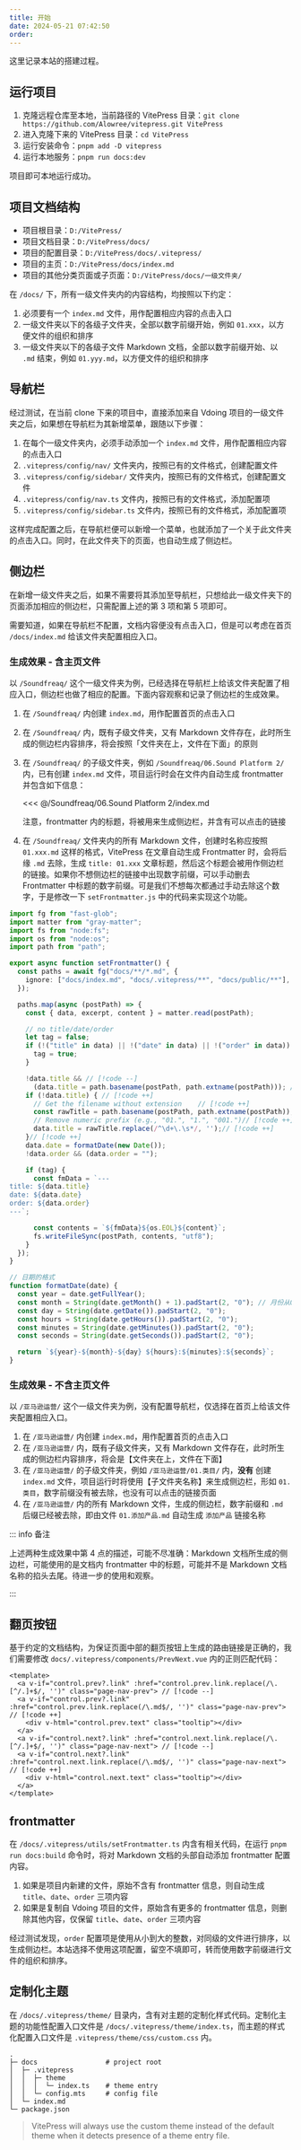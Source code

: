```yaml
---
title: 开始
date: 2024-05-21 07:42:50
order:
---
```


这里记录本站的搭建过程。

## 运行项目

1. 克隆远程仓库至本地，当前路径的 VitePress 目录：`git clone https://github.com/Alowree/vitepress.git VitePress`
2. 进入克隆下来的 VitePress 目录：`cd VitePress`
3. 运行安装命令：`pnpm add -D vitepress`
4. 运行本地服务：`pnpm run docs:dev`

项目即可本地运行成功。

## 项目文档结构

- 项目根目录：`D:/VitePress/`
- 项目文档目录：`D:/VitePress/docs/`
- 项目的配置目录：`D:/VitePress/docs/.vitepress/`
- 项目的主页：`D:/VitePress/docs/index.md`
- 项目的其他分类页面或子页面：`D:/VitePress/docs/一级文件夹/`

在 `/docs/` 下，所有一级文件夹内的内容结构，均按照以下约定：

1. 必须要有一个 `index.md` 文件，用作配置相应内容的点击入口
2. 一级文件夹以下的各级子文件夹，全部以数字前缀开始，例如 `01.xxx`，以方便文件的组织和排序
3. 一级文件夹以下的各级子文件 Markdown 文档，全部以数字前缀开始、以 `.md` 结束，例如 `01.yyy.md`，以方便文件的组织和排序

## 导航栏

经过测试，在当前 clone 下来的项目中，直接添加来自 Vdoing 项目的一级文件夹之后，如果想在导航栏为其新增菜单，跟随以下步骤：

1. 在每个一级文件夹内，必须手动添加一个 `index.md` 文件，用作配置相应内容的点击入口
2. `.vitepress/config/nav/` 文件夹内，按照已有的文件格式，创建配置文件
3. `.vitepress/config/sidebar/` 文件夹内，按照已有的文件格式，创建配置文件
4. `.vitepress/config/nav.ts` 文件内，按照已有的文件格式，添加配置项
5. `.vitepress/config/sidebar.ts` 文件内，按照已有的文件格式，添加配置项

这样完成配置之后，在导航栏便可以新增一个菜单，也就添加了一个关于此文件夹的点击入口。同时，在此文件夹下的页面，也自动生成了侧边栏。

## 侧边栏

在新增一级文件夹之后，如果不需要将其添加至导航栏，只想给此一级文件夹下的页面添加相应的侧边栏，只需配置上述的第 3 项和第 5 项即可。

需要知道，如果在导航栏不配置，文档内容便没有点击入口，但是可以考虑在首页 `/docs/index.md` 给该文件夹配置相应入口。

### 生成效果 - 含主页文件

以 `/Soundfreaq/` 这个一级文件夹为例，已经选择在导航栏上给该文件夹配置了相应入口，侧边栏也做了相应的配置。下面内容观察和记录了侧边栏的生成效果。

1. 在 `/Soundfreaq/` 内创建 `index.md`，用作配置首页的点击入口
2. 在 `/Soundfreaq/` 内，既有子级文件夹，又有 Markdown 文件存在，此时所生成的侧边栏内容排序，将会按照「文件夹在上，文件在下面」的原则
3. 在 `/Soundfreaq/` 的子级文件夹，例如 `/Soundfreaq/06.Sound Platform 2/` 内，已有创建 `index.md` 文件，项目运行时会在文件内自动生成 frontmatter 并包含如下信息：

   <<< @/Soundfreaq/06.Sound Platform 2/index.md

   注意，frontmatter 内的标题，将被用来生成侧边栏，并含有可以点击的链接

4. 在 `/Soundfreaq/` 文件夹内的所有 Markdown 文件，创建时名称应按照 `01.xxx.md` 这样的格式，VitePress 在文章自动生成 Frontmatter 时，会将后缘 `.md` 去除，生成 `title: 01.xxx` 文章标题，然后这个标题会被用作侧边栏的链接。如果你不想侧边栏的链接中出现数字前缀，可以手动删去 Frontmatter 中标题的数字前缀。可是我们不想每次都通过手动去除这个数字，于是修改一下 `setFrontmatter.js` 中的代码来实现这个功能。

```ts
import fg from "fast-glob";
import matter from "gray-matter";
import fs from "node:fs";
import os from "node:os";
import path from "path";

export async function setFrontmatter() {
  const paths = await fg("docs/**/*.md", {
    ignore: ["docs/index.md", "docs/.vitepress/**", "docs/public/**"],
  });

  paths.map(async (postPath) => {
    const { data, excerpt, content } = matter.read(postPath);

    // no title/date/order
    let tag = false;
    if (!("title" in data) || !("date" in data) || !("order" in data)) {
      tag = true;
    }

    !data.title && // [!code --]
      (data.title = path.basename(postPath, path.extname(postPath))); // [!code --]
    if (!data.title) { // [!code ++]
      // Get the filename without extension    // [!code ++]
      const rawTitle = path.basename(postPath, path.extname(postPath));// [!code ++]
      // Remove numeric prefix (e.g., "01.", "1.", "001.")// [!code ++]
      data.title = rawTitle.replace(/^\d+\.\s*/, '');// [!code ++]
    }// [!code ++]
    data.date = formatDate(new Date());
    !data.order && (data.order = "");

    if (tag) {
      const fmData = `---
title: ${data.title}
date: ${data.date}
order: ${data.order}
---`;

      const contents = `${fmData}${os.EOL}${content}`;
      fs.writeFileSync(postPath, contents, "utf8");
    }
  });
}

// 日期的格式
function formatDate(date) {
  const year = date.getFullYear();
  const month = String(date.getMonth() + 1).padStart(2, "0"); // 月份从0开始，所以+1，并使用padStart补零
  const day = String(date.getDate()).padStart(2, "0");
  const hours = String(date.getHours()).padStart(2, "0");
  const minutes = String(date.getMinutes()).padStart(2, "0");
  const seconds = String(date.getSeconds()).padStart(2, "0");

  return `${year}-${month}-${day} ${hours}:${minutes}:${seconds}`;
}

```

### 生成效果 - 不含主页文件

以 `/亚马逊运营/` 这个一级文件夹为例，没有配置导航栏，仅选择在首页上给该文件夹配置相应入口。

1. 在 `/亚马逊运营/` 内创建 `index.md`，用作配置首页的点击入口
2. 在 `/亚马逊运营/` 内，既有子级文件夹，又有 Markdown 文件存在，此时所生成的侧边栏内容排序，将会是【文件夹在上，文件在下面】
3. 在 `/亚马逊运营/` 的子级文件夹，例如 `/亚马逊运营/01.类目/` 内，**没有** 创建 `index.md` 文件，项目运行时将使用【子文件夹名称】来生成侧边栏，形如 `01.类目`，数字前缀没有被去除，也没有可以点击的链接页面
4. 在 `/亚马逊运营/` 内的所有 Markdown 文件，生成的侧边栏，数字前缀和 `.md` 后缀已经被去除，即由文件 `01.添加产品.md` 自动生成 `添加产品` 链接名称

::: info 备注

上述两种生成效果中第 4 点的描述，可能不尽准确：Markdown 文档所生成的侧边栏，可能使用的是文档内 frontmatter 中的标题，可能并不是 Markdown 文档名称的掐头去尾。待进一步的使用和观察。

:::

## 翻页按钮

基于约定的文档结构，为保证页面中部的翻页按钮上生成的路由链接是正确的，我们需要修改 `docs/.vitepress/components/PrevNext.vue` 内的正则匹配代码：

```vue
<template>
  <a v-if="control.prev?.link" :href="control.prev.link.replace(/\.[^/.]+$/, '')" class="page-nav-prev"> // [!code --]
  <a v-if="control.prev?.link" :href="control.prev.link.replace(/\.md$/, '')" class="page-nav-prev"> // [!code ++]
    <div v-html="control.prev.text" class="tooltip"></div>
  </a>
  <a v-if="control.next?.link" :href="control.next.link.replace(/\.[^/.]+$/, '')" class="page-nav-next"> // [!code --]
  <a v-if="control.next?.link" :href="control.next.link.replace(/\.md$/, '')" class="page-nav-next"> // [!code ++]
    <div v-html="control.next.text" class="tooltip"></div>
  </a>
</template>
```

## frontmatter

在 `/docs/.vitepress/utils/setFrontmatter.ts` 内含有相关代码，在运行 `pnpm run docs:build` 命令时，将对 Markdown 文档的头部自动添加 frontmatter 配置内容。

1. 如果是项目内新建的文件，原始不含有 frontmatter 信息，则自动生成 `title`、`date`、`order` 三项内容
2. 如果是复制自 Vdoing 项目的文件，原始含有更多的 frontmatter 信息，则删除其他内容，仅保留 `title`、`date`、`order` 三项内容

经过测试发现，`order` 配置项是使用从小到大的整数，对同级的文件进行排序，以生成侧边栏。本站选择不使用这项配置，留空不填即可，转而使用数字前缀进行文件的组织和排序。

## 定制化主题

在 `/docs/.vitepress/theme/` 目录内，含有对主题的定制化样式代码。定制化主题的功能性配置入口文件是 `/docs/.vitepress/theme/index.ts`，而主题的样式化配置入口文件是 `.vitepress/theme/css/custom.css` 内。

```
.
├─ docs                 # project root
│  ├─ .vitepress
│  │  ├─ theme
│  │  │  └─ index.ts    # theme entry
│  │  └─ config.mts     # config file
│  └─ index.md
└─ package.json
```

> VitePress will always use the custom theme instead of the default theme when it detects presence of a theme entry file.
